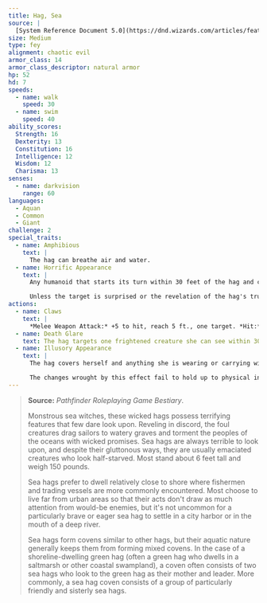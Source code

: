 ```yaml
---
title: Hag, Sea
source: |
  [System Reference Document 5.0](https://dnd.wizards.com/articles/features/systems-reference-document-srd)
size: Medium
type: fey
alignment: chaotic evil
armor_class: 14
armor_class_descriptor: natural armor
hp: 52
hd: 7
speeds:
  - name: walk
    speed: 30
  - name: swim
    speed: 40
ability_scores:
  Strength: 16
  Dexterity: 13
  Constitution: 16
  Intelligence: 12
  Wisdom: 12
  Charisma: 13
senses:
  - name: darkvision
    range: 60
languages:
  - Aquan
  - Common
  - Giant
challenge: 2
special_traits:
  - name: Amphibious
    text: |
      The hag can breathe air and water.
  - name: Horrific Appearance
    text: |
      Any humanoid that starts its turn within 30 feet of the hag and can see the hag's true form must make a DC 11 Wisdom saving throw. On a failed save, the creature is frightened for 1 minute. A  creature can repeat the saving throw at the end of each of its turns, with disadvantage if the hag is within line of sight, ending the effect on itself on a success. If a creature's saving throw is successful or the effect ends for it, the creature is immune to the hag's Horrific Appearance for the next 24 hours.

      Unless the target is surprised or the revelation of the hag's true form is sudden, the target can avert its eyes and avoid making the initial saving throw. Until the start of its next turn, a creature that averts its eyes has disadvantage on attack rolls against the hag.
actions:
  - name: Claws
    text: |
      *Melee Weapon Attack:* +5 to hit, reach 5 ft., one target. *Hit:* 10 (2d6 + 3) slashing damage.
  - name: Death Glare
    text: The hag targets one frightened creature she can see within 30 feet of her. If the target can see the hag, it must succeed on a DC 11 Wisdom saving throw against this magic or drop to 0 hit points.
  - name: Illusory Appearance
    text: |
      The hag covers herself and anything she is wearing or carrying with a magical illusion that makes her look like an ugly creature of her general size and humanoid shape. The effect ends if the hag takes a bonus action to end it or if she dies.

      The changes wrought by this effect fail to hold up to physical inspection. For example, the hag could appear to have no claws, but someone touching her hand might feel the claws. Otherwise, a creature must take an action to visually inspect the illusion and succeed on a DC 16 Intelligence (Investigation) check to discern that the hag is disguised.
---
```


> **Source:** *Pathfinder Roleplaying Game Bestiary*.
>
> Monstrous sea witches, these wicked hags possess terrifying features that few dare look upon. Reveling in discord, the foul creatures drag sailors to watery graves and torment the peoples of the oceans with wicked promises. Sea hags are always terrible to look upon, and despite their gluttonous ways, they are usually emaciated creatures who look half-starved. Most stand about 6 feet tall and weigh 150 pounds.
>
> Sea hags prefer to dwell relatively close to shore where fishermen and trading vessels are more commonly encountered. Most choose to live far from urban areas so that their acts don't draw as much attention from would-be enemies, but it's not uncommon for a particularly brave or eager sea hag to settle in a city harbor or in the mouth of a deep river.
>
> Sea hags form covens similar to other hags, but their aquatic nature generally keeps them from forming mixed covens. In the case of a shoreline-dwelling green hag (often a green hag who dwells in a saltmarsh or other coastal swampland), a coven often consists of two sea hags who look to the green hag as their mother and leader. More commonly, a sea hag coven consists of a group of particularly friendly and sisterly sea hags.
